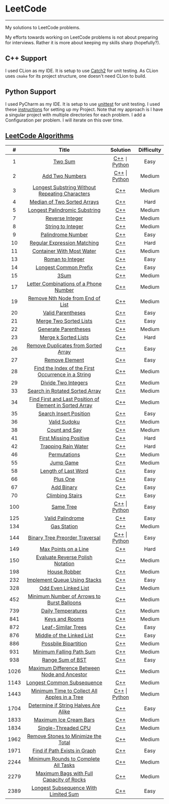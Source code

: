 # LeetCode
---
My solutions to LeetCode problems.

My efforts towards working on LeetCode problems is not about preparing for interviews. Rather it is more about keeping my skills sharp (hopefully?).

## C++ Support
I used CLion as my IDE. It is setup to use [Catch2](https://github.com/catchorg/Catch2) for unit testing. As CLion uses `cmake` for its project structure, one doesn't need CLion to build.

## Python Support
I used PyCharm as my IDE. It is setup to use [unittest](https://docs.python.org/3/library/unittest.html) for unit testing. I used these [instructions](https://www.jetbrains.com/help/pycharm/testing-your-first-python-application.html) for setting up my Project. Note that my approach is I have a singular project with multiple directories for each problem. I add a Configuration per problem. I will iterate on this over time.

## [LeetCode Algorithms](https://leetcode.com/problemset/algorithms/)
| # | Title | Solution | Difficulty |
|:-:|:-:|:-:|:-:|
| 1| [Two Sum](https://leetcode.com/problems/two-sum/) | [C++](algorithms/cpp/1-TwoSum/main.cpp) <code>&vert;</code> [Python](algorithms/python/1-TwoSum/main.py) | Easy |
| 2 | [Add Two Numbers](https://leetcode.com/problems/add-two-numbers/) | [C++](algorithms/cpp/2-AddTwoNumbers/main.cpp) \| [Python](algorithms/python/2-AddTwoNumbers/main.py) | Medium |
| 3 | [Longest Substring Without Repeating Characters](https://leetcode.com/problems/longest-substring-without-repeating-characters/) | [C++](algorithms/cpp/3-LongestSubstringWithoutRepeatingChars/main.cpp) | Medium |
| 4 | [Median of Two Sorted Arrays](https://leetcode.com/problems/median-of-two-sorted-arrays/) | [C++](algorithms/cpp/4-MedianOfTwoSortedArrays/main.cpp) | Hard |
| 5 | [Longest Palindromic Substring](https://leetcode.com/problems/longest-palindromic-substring/) | [C++](algorithms/cpp/5-LongestPalindromicSubstring/main.cpp) | Medium |
| 7 | [Reverse Integer](https://leetcode.com/problems/reverse-integer/) | [C++](algorithms/cpp/7-ReverseInteger/main.cpp) | Medium |
| 8 | [String to Integer](https://leetcode.com/problems/string-to-integer-atoi/) | [C++](algorithms/cpp/8-StringToInteger/main.cpp) | Medium |
| 9| [Palindrome Number](https://leetcode.com/problems/palindrome-number/) | [C++](algorithms/cpp/9-PalindromeNumber/main.cpp) | Easy |
| 10 | [Regular Expression Matching](https://leetcode.com/problems/regular-expression-matching/) | [C++](algorithms/cpp/10-RegularExpressionMatching/main.cpp) | Hard |
| 11 | [Container With Most Water](https://leetcode.com/problems/container-with-most-water/) | [C++](algorithms/cpp/11-ContainerWithMostWater/main.cpp) | Medium |
| 13 | [Roman to Integer](https://leetcode.com/problems/roman-to-integer/) | [C++](algorithms/cpp/13-RomanToInteger/main.cpp) | Easy |
| 14 | [Longest Common Prefix](https://leetcode.com/problems/longest-common-prefix/) | [C++](algorithms/cpp/14-LongestCommonPrefix/main.cpp) | Easy |
| 15 | [3Sum](https://leetcode.com/problems/3sum/) | [C++](algorithms/cpp/15-3Sum/main.cpp) | Medium |
| 17 | [Letter Combinations of a Phone Number](https://leetcode.com/problems/letter-combinations-of-a-phone-number/) | [C++](algorithms/cpp/17-LetterCombosOfPhoneNumber/main.cpp) | Medium |
| 19 | [Remove Nth Node from End of List](https://leetcode.com/problems/remove-nth-node-from-end-of-list/) | [C++](algorithms/cpp/19-RemoveNthNodeFromEndOfList/main.cpp) | Medium |
| 20 | [Valid Parentheses](https://leetcode.com/problems/valid-parentheses/) | [C++](algorithms/cpp/20-ValidParentheses/main.cpp) | Easy |
| 21 | [Merge Two Sorted Lists](https://leetcode.com/problems/merge-two-sorted-lists/) | [C++](algorithms/cpp/21-MergeTwoSortedLists/main.cpp) | Easy |
| 22 | [Generate Parentheses](https://leetcode.com/problems/generate-parentheses/) | [C++](algorithms/cpp/22-GenerateParentheses/main.cpp) | Medium |
| 23 | [Merge k Sorted Lists](https://leetcode.com/problems/merge-k-sorted-lists/) | [C++](algorithms/cpp/23-MergeKSortedLists/main.cpp) | Hard |
| 26 | [Remove Duplicates from Sorted Array](https://leetcode.com/problems/remove-duplicates-from-sorted-array/) | [C++](algorithms/cpp/26-RemoveDuplicatesFromSortedArray/main.cpp) | Easy |
| 27 | [Remove Element](https://leetcode.com/problems/remove-element/) | [C++](algorithms/cpp/27-RemoveElement/main.cpp) | Easy |
| 28 | [Find the Index of the First Occurrence in a String](https://leetcode.com/problems/find-the-index-of-the-first-occurrence-in-a-string/) | [C++](algorithms/cpp/28-FindIndexOfFirstOccurrenceInString/main.cpp) | Medium |
| 29 | [Divide Two Integers](https://leetcode.com/problems/divide-two-integers/) | [C++](algorithms/cpp/29-DivideTwoIntegers/main.cpp) | Medium |
| 33 | [Search in Rotated Sorted Array](https://leetcode.com/problems/search-in-rotated-sorted-array/) | [C++](algorithms/cpp/33-SearchInRotatedSortedArray/main.cpp) | Medium |
| 34 | [Find First and Last Position of Element in Sorted Array](https://leetcode.com/problems/find-first-and-last-position-of-element-in-sorted-array/) | [C++](algorithms/cpp/34-FindFirstLastPosOfElemInSortedArray/main.cpp) | Medium |
| 35 | [Search Insert Position](https://leetcode.com/problems/search-insert-position/) | [C++](algorithms/cpp/35-SearchInsertPosition/main.cpp) | Easy |
| 36 | [Valid Sudoku](https://leetcode.com/problems/valid-sudoku/) | [C++](algorithms/cpp/36-ValidSudoku/main.cpp) | Medium |
| 38 | [Count and Say](https://leetcode.com/problems/count-and-say/) | [C++](algorithms/cpp/38-CountAndSay/main.cpp) | Medium |
| 41 | [First Missing Positive](https://leetcode.com/problems/first-missing-positive/) | [C++](algorithms/cpp/41-FirstMissingPositive/main.cpp) | Hard |
| 42 | [Trapping Rain Water](https://leetcode.com/problems/trapping-rain-water/) | [C++](algorithms/cpp/42-TrappingRainWater/main.cpp) | Hard |
| 46 | [Permutations](https://leetcode.com/problems/permutations/) | [C++](algorithms/cpp/46-Permutations/main.cpp) | Medium |
| 55 | [Jump Game](https://leetcode.com/problems/jump-game/) | [C++](algorithms/cpp/55-JumpGame/main.cpp) | Medium |
| 58 | [Length of Last Word](https://leetcode.com/problems/length-of-last-word/) | [C++](algorithms/cpp/58-LengthOfLastWord/main.cpp) | Easy |
| 66 | [Plus One](https://leetcode.com/problems/plus-one/) | [C++](algorithms/cpp/66-PlusOne/main.cpp) | Easy |
| 67 | [Add Binary](https://leetcode.com/problems/add-binary/) | [C++](algorithms/cpp/67-AddBinary/main.cpp) | Easy |
| 70 | [Climbing Stairs](https://leetcode.com/problems/climbing-stairs/) | [C++](algorithms/cpp/70-ClimbingStairs/main.cpp) | Easy |
| 100 | [Same Tree](https://leetcode.com/problems/same-tree/) | [C++](algorithms/cpp/100-SameTree/main.cpp) \| [Python](algorithms/python/100-SameTree/main.py) | Easy |
| 125 | [Valid Palindrome](https://leetcode.com/problems/valid-palindrome/) | [C++](algorithms/cpp/125-ValidPalindrome/main.cpp) | Easy |
| 134 | [Gas Station](https://leetcode.com/problems/gas-station/) | [C++](algorithms/cpp/134-GasStation/main.cpp) | Medium |
| 144 | [Binary Tree Preorder Traversal](https://leetcode.com/problems/binary-tree-preorder-traversal/) | [C++](algorithms/cpp/144-BinaryTreePreorderTraversal/main.cpp) \| [Python](algorithms/python/144-BinaryTreePreorderTraversal/main.py) | Easy |
| 149 | [Max Points on a Line](https://leetcode.com/problems/max-points-on-a-line/) | [C++](algorithms/cpp/149-MaxPointsOnLine/main.cpp) | Hard |
| 150 | [Evaluate Reverse Polish Notation](https://leetcode.com/problems/evaluate-reverse-polish-notation/) | [C++](algorithms/cpp/150-EvaluateReversePolishNotation/main.cpp) | Medium |
| 198 | [House Robber](https://leetcode.com/problems/house-robber/) | [C++](algorithms/cpp/198-HouseRobber/main.cpp) | Medium |
| 232 | [Implement Queue Using Stacks](https://leetcode.com/problems/implement-queue-using-stacks/) | [C++](algorithms/cpp/232-ImplementQueueUsingStacks/main.cpp) | Easy |
| 328 | [Odd Even Linked List](https://leetcode.com/problems/odd-even-linked-list/) | [C++](algorithms/cpp/328-OddEvenLinkedList/main.cpp) | Medium |
| 452 | [Minimum Number of Arrows to Burst Balloons](https://leetcode.com/problems/minimum-number-of-arrows-to-burst-balloons/) | [C++](algorithms/cpp/452-MinimumNumArrowsToBurstBalloons/main.cpp) | Medium |
| 739 | [Daily Temperatures](https://leetcode.com/problems/daily-temperatures/) | [C++](algorithms/cpp/739-DailyTemperatures/main.cpp) | Medium |
| 841 | [Keys and Rooms](https://leetcode.com/problems/keys-and-rooms/) | [C++](algorithms/cpp/841-KeysAndRooms/main.cpp) | Medium |
| 872 | [Leaf-Similar Trees](https://leetcode.com/problems/leaf-similar-trees/) | [C++](algorithms/cpp/872-LeafSimilarTrees/main.cpp) | Easy |
| 876 | [Middle of the Linked List](https://leetcode.com/problems/middle-of-the-linked-list/) | [C++](algorithms/cpp/876-MiddleOfTheLinkedList/main.cpp) | Easy |
| 886 | [Possbile Bipartition](https://leetcode.com/problems/possible-bipartition/) | [C++](algorithms/cpp/886-PossibleBipartition/main.cpp) | Medium |
| 931 | [Minimum Falling Path Sum](https://leetcode.com/problems/minimum-falling-path-sum/) | [C++](algorithms/cpp/931-MinimumFallingPathSum/main.cpp) | Medium |
| 938 | [Range Sum of BST](https://leetcode.com/problems/range-sum-of-bst/) | [C++](algorithms/cpp/938-RangeSumOfBST/main.cpp) | Easy |
| 1026 | [Maximum Difference Between Node and Ancestor](https://leetcode.com/problems/maximum-difference-between-node-and-ancestor/) | [C++](algorithms/cpp/1026-MaximumDifferenceBetweenNodeAndAncestor/main.cpp) | Medium |
| 1143 | [Longest Common Subsequence](https://leetcode.com/problems/longest-common-subsequence/) | [C++](algorithms/cpp/1143-LongestCommonSubsequence/main.cpp) | Medium |
| 1443 | [Minimum Time to Collect All Apples in a Tree](https://leetcode.com/problems/minimum-time-to-collect-all-apples-in-a-tree/) | [C++](algorithms/cpp/1443-MinimMinimumTimeToCollectApplesumTimeToCollectApples/main.cpp) \| [Python](algorithms/python/1443-MinimumTimeToCollectApples/main.py) | Medium |
| 1704 | [Determine if String Halves Are Alike](https://leetcode.com/problems/determine-if-string-halves-are-alike/) | [C++](algorithms/cpp/1704-StringHalvesAlike/main.cpp) | Easy |
| 1833 | [Maximum Ice Cream Bars](https://leetcode.com/problems/maximum-ice-cream-bars/) | [C++](algorithms/cpp/1833-MaximumIceCreamBars/main.cpp) | Medium |
| 1834 | [Single-Threaded CPU](https://leetcode.com/problems/single-threaded-cpu/) | [C++](algorithms/cpp/1834-SingleThreadedCPU/main.cpp) | Medium |
| 1962 | [Remove Stones to Minimize the Total](https://leetcode.com/problems/remove-stones-to-minimize-the-total/) | [C++](algorithms/cpp/1962-RemoveStonesToMinTotal/main.cpp) | Medium |
| 1971 | [Find if Path Exists in Graph](https://leetcode.com/problems/find-if-path-exists-in-graph/) | [C++](algorithms/cpp/1971-FindIfPathExistsInGraph/main.cpp) | Easy |
| 2244 | [Minimum Rounds to Complete All Tasks](https://leetcode.com/problems/minimum-rounds-to-complete-all-tasks/) | [C++](algorithms/cpp/2244-MinimumRoundsToCompleteAllTasks/main.cpp) | Medium |
| 2279 | [Maximum Bags with Full Capacity of Rocks](https://leetcode.com/problems/maximum-bags-with-full-capacity-of-rocks/) | [C++](algorithms/cpp/2279-MaxBagsWithFullCapacityRocks/main.cpp) | Medium |
| 2389 | [Longest Subsequence With Limited Sum](https://leetcode.com/problems/longest-subsequence-with-limited-sum/) | [C++](algorithms/cpp/2389-LongestSubsequenceWithLimitedSum/main.cpp) | Easy |
